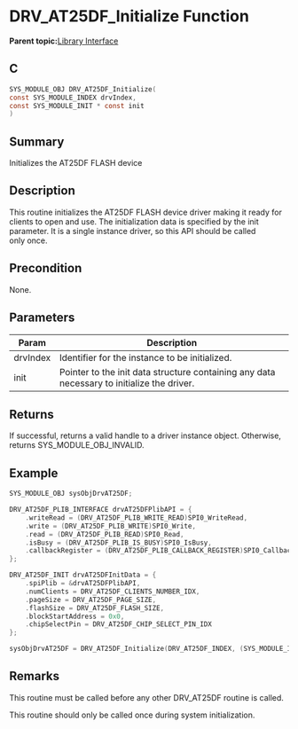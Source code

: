 # DRV\_AT25DF\_Initialize Function

**Parent topic:**[Library Interface](GUID-6D9FA3F1-00EF-4C4D-AC06-CF95F5137ACB.md)

## C

```c
SYS_MODULE_OBJ DRV_AT25DF_Initialize(
const SYS_MODULE_INDEX drvIndex,
const SYS_MODULE_INIT * const init
)
```

## Summary

Initializes the AT25DF FLASH device

## Description

This routine initializes the AT25DF FLASH device driver making it ready for<br />clients to open and use. The initialization data is specified by the init<br />parameter. It is a single instance driver, so this API should be called<br />only once.

## Precondition

None.

## Parameters

|Param|Description|
|-----|-----------|
|drvIndex|Identifier for the instance to be initialized.|
|init|Pointer to the init data structure containing any data necessary to initialize the driver.|

## Returns

If successful, returns a valid handle to a driver instance object. Otherwise, returns SYS\_MODULE\_OBJ\_INVALID.

## Example

```c
SYS_MODULE_OBJ sysObjDrvAT25DF;

DRV_AT25DF_PLIB_INTERFACE drvAT25DFPlibAPI = {
    .writeRead = (DRV_AT25DF_PLIB_WRITE_READ)SPI0_WriteRead,
    .write = (DRV_AT25DF_PLIB_WRITE)SPI0_Write,
    .read = (DRV_AT25DF_PLIB_READ)SPI0_Read,
    .isBusy = (DRV_AT25DF_PLIB_IS_BUSY)SPI0_IsBusy,
    .callbackRegister = (DRV_AT25DF_PLIB_CALLBACK_REGISTER)SPI0_CallbackRegister,
};

DRV_AT25DF_INIT drvAT25DFInitData = {
    .spiPlib = &drvAT25DFPlibAPI,
    .numClients = DRV_AT25DF_CLIENTS_NUMBER_IDX,
    .pageSize = DRV_AT25DF_PAGE_SIZE,
    .flashSize = DRV_AT25DF_FLASH_SIZE,
    .blockStartAddress = 0x0,
    .chipSelectPin = DRV_AT25DF_CHIP_SELECT_PIN_IDX
};

sysObjDrvAT25DF = DRV_AT25DF_Initialize(DRV_AT25DF_INDEX, (SYS_MODULE_INIT *)&drvAT25DFInitData);

```

## Remarks

This routine must be called before any other DRV\_AT25DF routine is called.

This routine should only be called once during system initialization.

